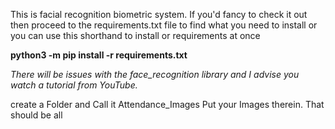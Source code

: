 This is facial recognition biometric system. 
If you'd fancy to check it out then proceed
to the requirements.txt file to find what you 
need to install or you can use this shorthand
to install or requirements at once

**python3 -m pip install -r requirements.txt**

_There will be issues with the face_recognition
library and I advise you watch a tutorial
from YouTube._

create a Folder and Call it Attendance_Images
Put your Images therein. That should be all
